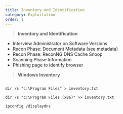 ```yaml
---
title: Inventory and Identification
category: Exploitation
order: 1
---
```


> **Inventory and Identification** 


* Interview Administrator on Software Versions
* Recon Phase: Document Metadata (see metadata)
* Recon Phase: ReconNG DNS Cache Snoop
* Scanning Phase Information
* Phishing page to identify browser


> **Windows Inventory**

<code>
dir /s "c:\Program Files" > inventory.txt<br>
dir /s "c:\Program Files (x86)" >> inventory.txt<br>
ipconfig /displaydns
</code>
